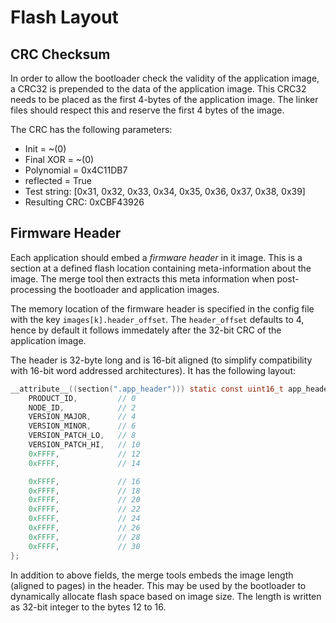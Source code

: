 # Flash Layout

## CRC Checksum

In order to allow the bootloader check the validity of the application image, a CRC32 is prepended to the data of the application image.
This CRC32 needs to be placed as the first 4-bytes of the application image.
The linker files should respect this and reserve the first 4 bytes of the image.

The CRC has the following parameters:

* Init = ~(0)
* Final XOR = ~(0)
* Polynomial = 0x4C11DB7
* reflected = True
* Test string: [0x31, 0x32, 0x33, 0x34, 0x35, 0x36, 0x37, 0x38, 0x39]
* Resulting CRC:  0xCBF43926

## Firmware Header

Each application should embed a *firmware header* in it image.
This is a section at a defined flash location containing meta-information about the image.
The merge tool then extracts this meta information when post-processing the bootloader and application images.

The memory location of the firmware header is specified in the config file with the key `images[k].header_offset`.
The `header_offset` defaults to 4, hence by default it follows immedately after the 32-bit CRC of the application image.

The header is 32-byte long and is 16-bit aligned (to simplify compatibility with 16-bit word addressed architectures). It has the following layout:

```c
__attribute__((section(".app_header"))) static const uint16_t app_header[] = {
    PRODUCT_ID,         // 0
    NODE_ID,            // 2
    VERSION_MAJOR,      // 4
    VERSION_MINOR,      // 6
    VERSION_PATCH_LO,   // 8
    VERSION_PATCH_HI,   // 10
    0xFFFF,             // 12
    0xFFFF,             // 14

    0xFFFF,             // 16
    0xFFFF,             // 18
    0xFFFF,             // 20
    0xFFFF,             // 22
    0xFFFF,             // 24
    0xFFFF,             // 26
    0xFFFF,             // 28
    0xFFFF,             // 30
};
```

In addition to above fields, the merge tools embeds the image length (aligned to pages) in the header.
This may be used by the bootloader to dynamically allocate flash space based on image size.
The length is written as 32-bit integer to the bytes 12 to 16.
